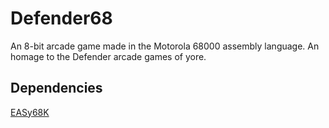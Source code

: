 # Defender68

An 8-bit arcade game made in the Motorola 68000 assembly language. An homage to the Defender arcade games of yore.

## Dependencies
[EASy68K](http://www.easy68k.com/)
